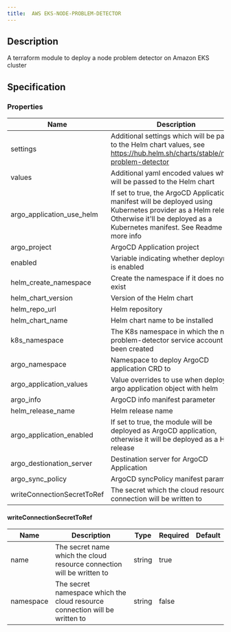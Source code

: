 ```yaml
---
title:  AWS EKS-NODE-PROBLEM-DETECTOR
---
```


## Description

A terraform module to deploy a node problem detector on Amazon EKS cluster

## Specification


### Properties

 Name | Description | Type | Required | Default 
 ------------ | ------------- | ------------- | ------------- | ------------- 
 settings | Additional settings which will be passed to the Helm chart values, see https://hub.helm.sh/charts/stable/node-problem-detector | map(any) | false |  
 values | Additional yaml encoded values which will be passed to the Helm chart | string | false |  
 argo_application_use_helm | If set to true, the ArgoCD Application manifest will be deployed using Kubernetes provider as a Helm release. Otherwise it'll be deployed as a Kubernetes manifest. See Readme for more info | bool | false |  
 argo_project | ArgoCD Application project | string | false |  
 enabled | Variable indicating whether deployment is enabled | bool | false |  
 helm_create_namespace | Create the namespace if it does not yet exist | bool | false |  
 helm_chart_version | Version of the Helm chart | string | false |  
 helm_repo_url | Helm repository | string | false |  
 helm_chart_name | Helm chart name to be installed | string | false |  
 k8s_namespace | The K8s namespace in which the node-problem-detector service account has been created | string | false |  
 argo_namespace | Namespace to deploy ArgoCD application CRD to | string | false |  
 argo_application_values | Value overrides to use when deploying argo application object with helm |  | false |  
 argo_info | ArgoCD info manifest parameter |  | false |  
 helm_release_name | Helm release name | string | false |  
 argo_application_enabled | If set to true, the module will be deployed as ArgoCD application, otherwise it will be deployed as a Helm release | bool | false |  
 argo_destionation_server | Destination server for ArgoCD Application | string | false |  
 argo_sync_policy | ArgoCD syncPolicy manifest parameter |  | false |  
 writeConnectionSecretToRef | The secret which the cloud resource connection will be written to | [writeConnectionSecretToRef](#writeConnectionSecretToRef) | false |  


#### writeConnectionSecretToRef

 Name | Description | Type | Required | Default 
 ------------ | ------------- | ------------- | ------------- | ------------- 
 name | The secret name which the cloud resource connection will be written to | string | true |  
 namespace | The secret namespace which the cloud resource connection will be written to | string | false |  
